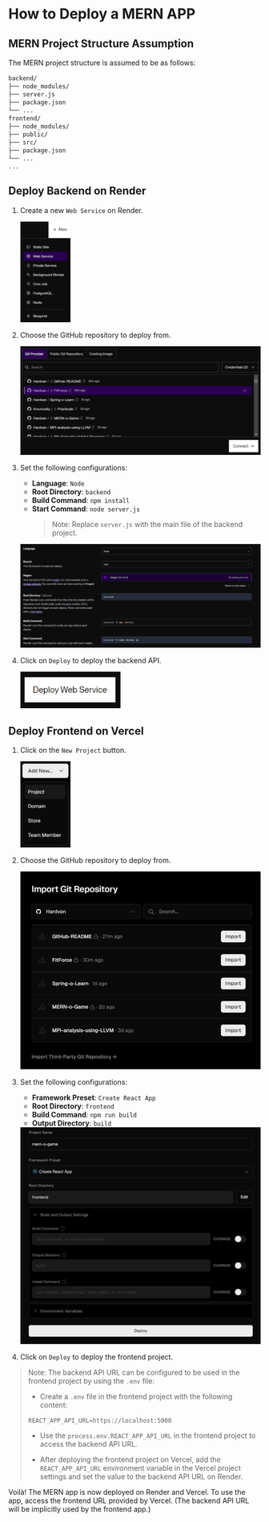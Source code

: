 # How to Deploy a MERN APP

## MERN Project Structure Assumption

The MERN project structure is assumed to be as follows:

```plaintext
backend/
├── node_modules/
├── server.js
├── package.json
└── ...
frontend/
├── node_modules/
├── public/
├── src/
├── package.json
└── ...
...
```

## Deploy Backend on Render

1. Create a new `Web Service` on Render.

   <img src="./images/render_step1.png" width="100" alt="Create a new Web Service on Render" />

2. Choose the GitHub repository to deploy from.

   <img src="./images/render_step2.png" width="500" alt="Choose the GitHub repository to deploy from" />

3. Set the following configurations:

   - **Language**: `Node`
   - **Root Directory**: `backend`
   - **Build Command**: `npm install`
   - **Start Command**: `node server.js`
     > Note: Replace `server.js` with the main file of the backend project.

   <img src="./images/render_step3.png" width="500" alt="Set the configurations" />

4. Click on `Deploy` to deploy the backend API.

   <img src="./images/render_step4.png" width="200" alt="Click on Deploy" />

## Deploy Frontend on Vercel

1. Click on the `New Project` button.

   <img src="./images/vercel_step1.png" width="100" alt="Click on New Project" />

2. Choose the GitHub repository to deploy from.

   <img src="./images/vercel_step2.png" width="500" alt="Choose the GitHub repository to deploy from" />

3. Set the following configurations:

   - **Framework Preset**: `Create React App`
   - **Root Directory**: `frontend`
   - **Build Command**: `npm run build`
   - **Output Directory**: `build`

   <img src="./images/vercel_step3.png" width="500" alt="Set the configurations" />

4. Click on `Deploy` to deploy the frontend project.

> Note: The backend API URL can be configured to be used in the frontend project by using the `.env` file:
>
> - Create a `.env` file in the frontend project with the following content:
>
> ```plaintext
> REACT_APP_API_URL=https://localhost:5000
> ```
>
> - Use the `process.env.REACT_APP_API_URL` in the frontend project to access the backend API URL.
>
> - After deploying the frontend project on Vercel, add the `REACT_APP_API_URL` environment variable in the Vercel project settings and set the value to the backend API URL on Render.

Voilà! The MERN app is now deployed on Render and Vercel. To use the app, access the frontend URL provided by Vercel. (The backend API URL will be implicitly used by the frontend app.)
